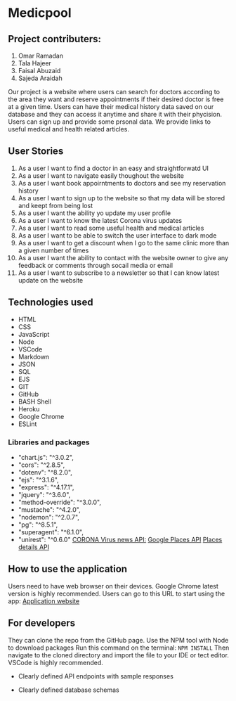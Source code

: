 # Medicpool

## Project contributers:

1. Omar Ramadan
2. Tala Hajeer
3. Faisal Abuzaid
4. Sajeda Araidah

Our project is a website where users can search for doctors according to the area they want and reserve appointments if their desired doctor is free at a given time. Users can have their medical history data saved on our database and they can access it anytime and share it with their phycision. Users can sign up and provide some prsonal data. We provide links to useful medical and health related articles.

## User Stories

1. As a user I want to find a doctor in an easy and straightforwatd UI
2. As a user I want to navigate easily thoughout the website
3. As a user I want book appoirntments to doctors and see my reservation history
4. As a user I want to sign up to the website so that my data will be stored and keept from being lost
5. As a user I want the ability yo update my user profile
6. As a user I want to know the latest Corona virus updates
7. As a user I want to read some useful health and medical articles
8. As a user I want to be able to switch the user interface to dark mode
9. As a user I want to get a discount when I go to the same clinic more than a given number of times
10. As a user I want the ability to contact with the website owner to give any feedback or comments through socail media or email
11. As a user I want to subscribe to a newsletter so that I can know latest update on the website

## Technologies used

- HTML
- CSS
- JavaScript
- Node
- VSCode
- Markdown
- JSON
- SQL
- EJS
- GIT
- GitHub
- BASH Shell
- Heroku
- Google Chrome
- ESLint

### Libraries and packages

- "chart.js": "^3.0.2",
- "cors": "^2.8.5",
- "dotenv": "^8.2.0",
- "ejs": "^3.1.6",
- "express": "^4.17.1",
- "jquery": "^3.6.0",
- "method-override": "^3.0.0",
- "mustache": "^4.2.0",
- "nodemon": "^2.0.7",
- "pg": "^8.5.1",
- "superagent": "^6.1.0",
- "unirest": "^0.6.0"
[CORONA Virus news API:](https://github.com/M-Media-Group/Covid-19-API)
[Google Places API](https://www.google.com/url?q=https%3A%2F%2Fdevelopers.google.com%2Fplaces%2Fweb-service%2Fsearch%3Fhl%3Den_US)
[Places details API](https://www.google.com/url?q=https%3A%2F%2Fdevelopers.google.com%2Fplaces%2Fweb-service%2Fdetails%3Fhl%3Den_US)

## How to use the application

Users need to have web browser on their devices. Google Chrome latest version is highly recommended.
Users can go to this URL to start using the app: [Application website](https://medicpool.herokuapp.com/)

## For developers

They can clone the repo from the GitHub page. Use the NPM tool with Node to download packages
Run this command on the terminal: ``` NPM INSTALL ```
Then navigate to the cloned directory and import the file to your IDE or tect editor. VSCode is highly recommended.

- Clearly defined API endpoints with sample responses

- Clearly defined database schemas